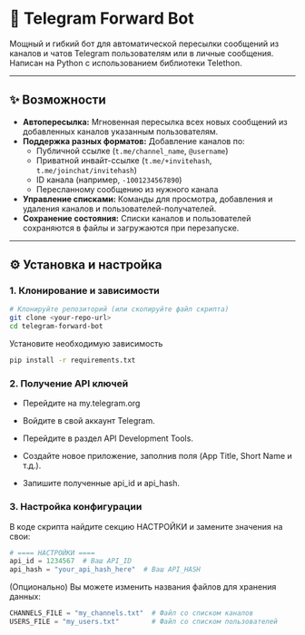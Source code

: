 # 🤖 Telegram Forward Bot

Мощный и гибкий бот для автоматической пересылки сообщений из каналов и чатов Telegram пользователям или в личные сообщения. Написан на Python с использованием библиотеки Telethon.

---

## ✨ Возможности

*   **Автопересылка:** Мгновенная пересылка всех новых сообщений из добавленных каналов указанным пользователям.
*   **Поддержка разных форматов:** Добавление каналов по:
    *   Публичной ссылке (`t.me/channel_name`, `@username`)
    *   Приватной инвайт-ссылке (`t.me/+invitehash`, `t.me/joinchat/invitehash`)
    *   ID канала (например, `-1001234567890`)
    *   Пересланному сообщению из нужного канала
*   **Управление списками:** Команды для просмотра, добавления и удаления каналов и пользователей-получателей.
*   **Сохранение состояния:** Списки каналов и пользователей сохраняются в файлы и загружаются при перезапуске.

---

## ⚙️ Установка и настройка

### 1. Клонирование и зависимости

```bash
# Клонируйте репозиторий (или скопируйте файл скрипта)
git clone <your-repo-url>
cd telegram-forward-bot
```
Установите необходимую зависимость
```bash
pip install -r requirements.txt
```
### 2. Получение API ключей
* Перейдите на my.telegram.org

* Войдите в свой аккаунт Telegram.

* Перейдите в раздел API Development Tools.

* Создайте новое приложение, заполнив поля (App Title, Short Name и т.д.).

* Запишите полученные api_id и api_hash.

### 3. Настройка конфигурации
В коде скрипта найдите секцию НАСТРОЙКИ и замените значения на свои:

```python
# ==== НАСТРОЙКИ ====
api_id = 1234567  # Ваш API_ID
api_hash = "your_api_hash_here"  # Ваш API_HASH
```
(Опционально) Вы можете изменить названия файлов для хранения данных:

```python
CHANNELS_FILE = "my_channels.txt"  # Файл со списком каналов
USERS_FILE = "my_users.txt"        # Файл со списком пользователей
```

